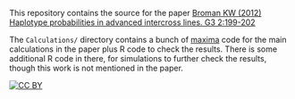 
This repository contains the source for the paper
[Broman KW (2012) Haplotype probabilities in advanced intercross lines. G3 2:199-202](http://www.ncbi.nlm.nih.gov/pubmed/22384398)

The `Calculations/` directory contains a bunch of [maxima](http://maxima.sourceforge.net) code for the
main calculations in the paper plus R code to check the results.
There is some additional R code in there, for simulations to further
check the results, though this work is not mentioned in the paper.

[![CC BY](http://i.creativecommons.org/l/by/3.0/88x31.png)](http://creativecommons.org/licenses/by/3.0/)
